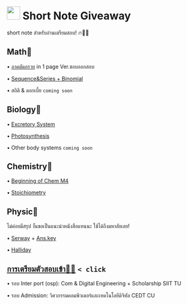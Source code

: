 # <img src="https://media.giphy.com/media/TahPFDVghjHps1jp8x/giphy.gif" width="35"> Short Note Giveaway
short note สำหรับอ่านเตรียมสอบ! 🔥💪🏻

## Math🔢
• [ภาคตัดกรวย](https://github.com/incluDna/ShortNote_GiveAway/blob/main/Maths/ภาคตัดกรวย.pdf) in 1 page Ver.ชอบออกสอบ

• [Sequence&Series + Binomial](https://github.com/incluDna/ShortNote_GiveAway/blob/main/Maths/sequence%2C%20series%2C%20binomial.pdf)

• สถิติ & ดอกเบี้ย `coming soon`

Biology🌱
-------
• [Excretory System](https://github.com/incluDna/ShortNote_GiveAway/blob/6b660436761faede17fb214e41073e3e70619ccc/Biology/Excretory%20System.pdf)
 
• [Photosynthesis](https://github.com/incluDna/ShortNote_GiveAway/blob/e7e96b0eb7cb7db802bd02d9b26c52f18f5bbd7a/Biology/Photosynthesis.pdf)

• Other body systems `coming soon`

Chemistry🧪
-------
• [Beginning of Chem M4](https://github.com/incluDna/ShortNote_GiveAway/blob/1827748c66ceffd0327aef7eb2551f1b042d966a/Chemistry/Beginning%20of%20Chem%20M4.pdf)

• [Stoichiometry](https://github.com/incluDna/ShortNote_GiveAway/blob/a1293b2a22a38331e2594acee9c1e50a497be943/Chemistry/Stoichiometry.pdf)

Physic🚀
-------
ไม่ค่อยมีสรุป งั้นขอเป็นแนะนำหนังสือแทนนะ ใช้ได้ถึงมหาลัยเลย!

• [Serway](https://drive.google.com/file/d/1iumQjJYbKrccP0hCZ-Q7BiQowrT5a2v3/view?usp=drivesdk) + [Ans.key](https://drive.google.com/file/d/1LyDUWHtWoEpKoio4gw-tUPaRI4b9nhGh/view?usp=drivesdk)

• [Halliday](https://drive.google.com/file/d/167h04__BKaR6mKsjvV5H2ydMKZwe5yTo/view?usp=drivesdk)

## [การเตรียมตัวสอบเข้า✌🏼](https://github.com/incluDna/University_preparation) `< click`
• รอบ Inter port (osp): Com & Digital Engineering + Scholarship SIIT TU

• รอบ Admission: วิศวกรรมคอมพิวเตอร์และเทคโนโลยีดิจิทัล CEDT CU

